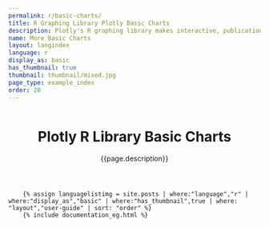 ```yaml
---
permalink: r/basic-charts/
title: R Graphing Library Plotly Basic Charts
description: Plotly's R graphing library makes interactive, publication-quality graphs online. Examples of how to make basic charts.
name: More Basic Charts
layout: langindex
language: r
display_as: basic
has_thumbnail: true
thumbnail: thumbnail/mixed.jpg
page_type: example_index
order: 20
---
```



<header class="--welcome">
	<div class="--welcome-body">
		<!--div.--wrap-inner-->
		<div class="--title">
			<div class="--category-img"><img src="https://plot.ly/gh-pages/documentation/static/images/r-small.png" alt=""></div>
			<div class="--body">
				<h1>Plotly R Library Basic Charts</h1>
				<p>{{page.description}}</consectetur>
				</p>
			</div>
		</div>
	</div>
</header>

		{% assign languagelistimg = site.posts | where:"language","r" | where:"display_as","basic" | where:"has_thumbnail",true | where: "layout","user-guide" | sort: "order" %}
        {% include documentation_eg.html %}